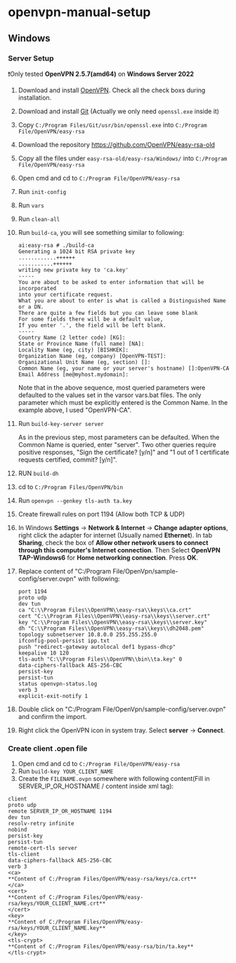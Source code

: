 # openvpn-manual-setup
## Windows

### Server Setup

❗Only tested **OpenVPN 2.5.7(amd64)** on **Windows Server 2022**

1. Download and install [OpenVPN](https://openvpn.net/community-downloads/). Check all the check boxs during installation.
1. Download and install [Git](https://git-scm.com/) (Actually we only need `openssl.exe` inside it)
1. Copy `C:/Program Files/Git/usr/bin/openssl.exe` into `C:/Program File/OpenVPN/easy-rsa`
1. Download the repository https://github.com/OpenVPN/easy-rsa-old
1. Copy all the files under `easy-rsa-old/easy-rsa/Windows/` into `C:/Program File/OpenVPN/easy-rsa`
1. Open cmd and cd to `C:/Program File/OpenVPN/easy-rsa`
1. Run `init-config`
1. Run `vars`
1. Run `clean-all`
1. Run `build-ca`, you will see something similar to following: 
    ```
    ai:easy-rsa # ./build-ca
    Generating a 1024 bit RSA private key
    ............++++++
    ...........++++++
    writing new private key to 'ca.key'
    -----
    You are about to be asked to enter information that will be incorporated
    into your certificate request.
    What you are about to enter is what is called a Distinguished Name or a DN.
    There are quite a few fields but you can leave some blank
    For some fields there will be a default value,
    If you enter '.', the field will be left blank.
    -----
    Country Name (2 letter code) [KG]:
    State or Province Name (full name) [NA]:
    Locality Name (eg, city) [BISHKEK]:
    Organization Name (eg, company) [OpenVPN-TEST]:
    Organizational Unit Name (eg, section) []:
    Common Name (eg, your name or your server's hostname) []:OpenVPN-CA
    Email Address [me@myhost.mydomain]:
    ```
    Note that in the above sequence, most queried parameters were defaulted to the values set in the varsor vars.bat files. The only parameter which must be explicitly entered is the Common Name. In the example above, I used "OpenVPN-CA".
1. Run `build-key-server server`

    As in the previous step, most parameters can be defaulted. When the Common Name is queried, enter "server". Two other queries require positive responses, "Sign the certificate? [y/n]" and "1 out of 1 certificate requests certified, commit? [y/n]".
1. RUN `build-dh`
1. cd to `C:/Program Files/OpenVPN/bin`
1. Run `openvpn --genkey tls-auth ta.key`
1. Create firewall rules on port 1194 (Allow both TCP & UDP)
1. In Windows **Settings** -> **Network & Internet** -> **Change adapter options**, right click the adapter for internet (Usually named **Ethernet**). In tab **Sharing**, check the box of **Allow other network users to connect through this computer's Internet connection**. Then Select **OpenVPN TAP-Windows6** for **Home networking connection**. Press **OK**.
1. Replace content of "C:/Program File/OpenVpn/sample-config/server.ovpn" with following:
    ```
    port 1194
    proto udp
    dev tun
    ca "C:\\Program Files\\OpenVPN\\easy-rsa\\keys\\ca.crt"
    cert "C:\\Program Files\\OpenVPN\\easy-rsa\\keys\\server.crt"
    key "C:\\Program Files\\OpenVPN\\easy-rsa\\keys\\server.key" 
    dh "C:\\Program Files\\OpenVPN\\easy-rsa\\keys\\dh2048.pem"
    topology subnetserver 10.8.0.0 255.255.255.0
    ifconfig-pool-persist ipp.txt
    push "redirect-gateway autolocal def1 bypass-dhcp"
    keepalive 10 120
    tls-auth "C:\\Program Files\\OpenVPN\\bin\\ta.key" 0
    data-ciphers-fallback AES-256-CBC
    persist-key
    persist-tun
    status openvpn-status.log
    verb 3
    explicit-exit-notify 1
    ```
1. Double click on "C:/Program File/OpenVpn/sample-config/server.ovpn" and confirm the import.
1. Right click the OpenVPN icon in system tray. Select **server** -> **Connect**.

### Create client .open file
1. Open cmd and cd to `C:/Program File/OpenVPN/easy-rsa` 
2. Run `build-key YOUR_CLIENT_NAME`
3. Create the `FILENAME.ovpn` somewhere with following content(Fill in  SERVER_IP_OR_HOSTNAME / content inside xml tag):
```
client
proto udp
remote SERVER_IP_OR_HOSTNAME 1194
dev tun
resolv-retry infinite
nobind
persist-key
persist-tun
remote-cert-tls server
tls-client
data-ciphers-fallback AES-256-CBC
verb 3
<ca>
**Content of C:/Program Files/OpenVPN/easy-rsa/keys/ca.crt**
</ca>
<cert>
**Content of C:/Program Files/OpenVPN/easy-rsa/keys/YOUR_CLIENT_NAME.crt**
</cert>
<key>
**Content of C:/Program Files/OpenVPN/easy-rsa/keys/YOUR_CLIENT_NAME.key**
</key>
<tls-crypt>
**Content of C:/Program Files/OpenVPN/easy-rsa/bin/ta.key**
</tls-crypt>
```